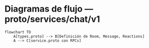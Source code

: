 # Diagramas de flujo — proto/services/chat/v1

```mermaid
flowchart TD
    A[types.proto] --> B[Definición de Room, Message, Reactions]
    A --> C[service.proto con RPCs]
```
